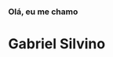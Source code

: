 
<!--
**GabrielSiv/GabrielSiv** is a ✨ _special_ ✨ repository because its `README.md` (this file) appears on your GitHub profile.

-->

### Olá, eu me chamo
# Gabriel Silvino
